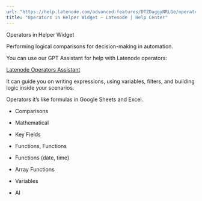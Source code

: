 ```yaml
---
url: "https://help.latenode.com/advanced-features/DTZDaggyNRLGe/operators-in-helper-widget/UdcfuTtDyDmYoNZDtZ"
title: "Operators in Helper Widget – Latenode | Help Center"
---
```


 Operators in Helper Widget

Performing logical comparisons for decision-making in automation.




You can use our GPT Assistant for help with Latenode operators:

 [Latenode Operators Assistant](https://chatgpt.com/g/g-dcbebf-latenode-operators-assistant)

It can guide you on writing expressions, using variables, filters, and building logic inside your scenarios.

Operators it’s like formulas in Google Sheets and Excel.

- Comparisons

- Mathematical

- Key Fields

- Functions, Functions 

- Functions (date, time)

- Array Functions

- Variables

- AI